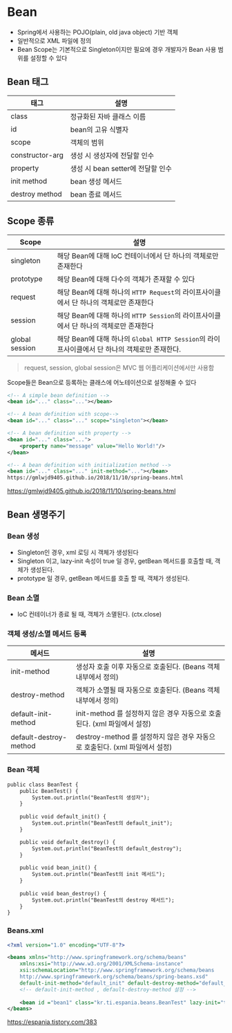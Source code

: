 # Bean
- Spring에서 사용하는 POJO(plain, old java object) 기반 객체
- 일반적으로 XML 파일에 정의
- Bean Scope는 기본적으로 Singleton이지만 필요에 경우 개발자가 Bean 사용 범위를 설정할 수 있다

## Bean 태그

|태그|설명|
|---|---|
|class|정규화된 자바 클래스 이름|
|id|bean의 고유 식별자|
|scope|객체의 범위|
|constructor-arg|생성 시 생성자에 전달할 인수|
|property|생성 시 bean setter에 전달할 인수|
|init method|bean 생성 메서드|
|destroy method|bean 종료 메서드|

## Scope 종류

|Scope|설명|
|---|---|
|singleton|해당 Bean에 대해 IoC 컨테이너에서 단 하나의 객체로만 존재한다|
|prototype|해당 Bean에 대해 다수의 객체가 존재할 수 있다|
|request|해당 Bean에 대해 하나의 `HTTP Request`의 라이프사이클에서 단 하나의 객체로만 존재한다|
|session|해당 Bean에 대해 하나의 `HTTP Session`의 라이프사이클에서 단 하나의 객체로만 존재한다|
|global session|해당 Bean에 대해 하나의 `Global HTTP Session`의 라이프사이클에서 단 하나의 객체로만 존재한다.|   

> request, session, global session은 MVC 웹 어플리케이션에서만 사용함

Scope들은 Bean으로 등록하는 클래스에 어노테이션으로 설정해줄 수 있다
```xml
<!-- A simple bean definition -->
<bean id="..." class="..."></bean>

<!-- A bean definition with scope-->
<bean id="..." class="..." scope="singleton"></bean>

<!-- A bean definition with property -->
<bean id="..." class="...">
	<property name="message" value="Hello World!"/>
</bean>

<!-- A bean definition with initialization method -->
<bean id="..." class="..." init-method="..."></bean>
https://gmlwjd9405.github.io/2018/11/10/spring-beans.html
```

https://gmlwjd9405.github.io/2018/11/10/spring-beans.html

## Bean 생명주기
### Bean 생성
- Singleton인 경우, xml 로딩 시 객체가 생성된다
- Singleton 이고, lazy-init 속성이 true 일 경우, getBean 메서드를 호출할 때, 객체가 생성된다.
- prototype 일 경우, getBean 메서드를 호출 할 때, 객체가 생성된다.
### Bean 소멸
- IoC 컨테이너가 종료 될 때, 객체가 소멸된다. (ctx.close)
### 객체 생성/소멸 메서드 등록
|메서드|설명|
|---|---|
|init-method|생성자 호출 이후 자동으로 호출된다. (Beans 객체 내부에서 정의)|
|destroy-method|객체가 소멸될 때 자동으로 호출된다. (Beans 객체 내부에서 정의)|
|default-init-method|init-method 를 설정하지 않은 경우 자동으로 호출된다. (xml 파일에서 설정)|
|default-destroy-method|destroy-method 를 설정하지 않은 경우 자동으로 호출된다. (xml 파일에서 설정)|

### Bean 객체
```xml
public class BeanTest {
	public BeanTest() {
		System.out.println("BeanTest의 생성자");
	}
	
	public void default_init() {
		System.out.println("BeanTest의 default_init");
	}

	public void default_destroy() {
		System.out.println("BeanTest의 default_destroy");
	}
	
	public void bean_init() {
		System.out.println("BeanTest의 init 메서드");
	}
	
	public void bean_destroy() {
		System.out.println("BeanTest의 destroy 메서드");
	}
}
```
### Beans.xml
```xml
<?xml version="1.0" encoding="UTF-8"?>

<beans xmlns="http://www.springframework.org/schema/beans"
	xmlns:xsi="http://www.w3.org/2001/XMLSchema-instance"
	xsi:schemaLocation="http://www.springframework.org/schema/beans
	http://www.springframework.org/schema/beans/spring-beans.xsd"
	default-init-method="default_init" default-destroy-method="default_destroy">
	<!-- default-init-method , default-destroy-method 설정 -->
    
	<bean id ="bean1" class="kr.ti.espania.beans.BeanTest" lazy-init="true" init-method="bean_init" destroy-method="bean_destroy"/>		
</beans>
```
https://espania.tistory.com/383
